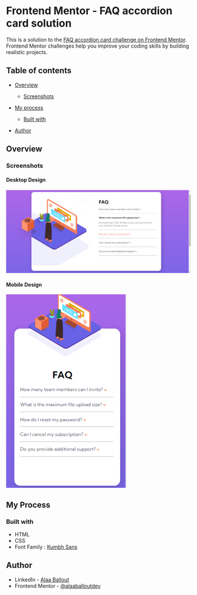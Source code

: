 # Frontend Mentor - FAQ accordion card solution

This is a solution to the [FAQ accordion card challenge on Frontend Mentor](https://www.frontendmentor.io/challenges/faq-accordion-card-XlyjD0Oam). Frontend Mentor challenges help you improve your coding skills by building realistic projects. 

## Table of contents

- [Overview](#overview)
  - [Screenshots](#screenshots)
 
- [My process](#my-process)
  - [Built with](#built-with)
- [Author](#author)




## Overview

### Screenshots
#### Desktop Design
![](./design/Screenshot-1.png)
#### Mobile Design
![](./design/Screenshot-2.png)

## My Process

### Built with

- HTML
- CSS
- Font Family : [Kumbh Sans](https://fonts.google.com/specimen/Kumbh+Sans)
## Author

- LinkedIn - [Alaa Ballout](https://www.linkedin.com/in/alaa-ballout/)
- Frontend Mentor - [@alaaballoutdev](https://www.frontendmentor.io/profile/alaaballoutdev)
